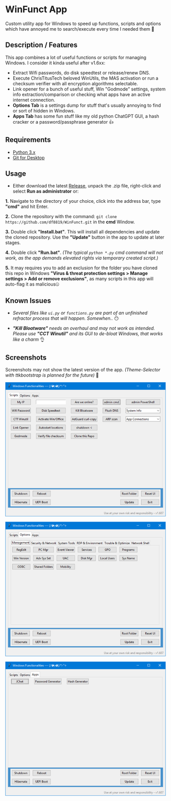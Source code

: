 # WinFunct App

Custom utility app for Windows to speed up functions, scripts and options which have annoyed me to search/execute every time I needed them 👀

## Description / Features

This app combines a lot of useful functions or scripts for managing Windows. I consider it kinda useful after v1.6xx:

- Extract Wifi passwords, do disk speedtest or release/renew DNS.
- Execute ChrisTitusTech beloved WinUtils, the MAS activation or run a checksum verifier with all encryption algorithms selectable.
- Link opener for a bunch of useful stuff, Win "Godmode" settings, system info extraction/comparison or checking what apps have an active internet connection.
- **Options Tab** is a settings dump for stuff that's usually annoying to find or sort of hidden in Windows.
- **Apps Tab** has some fun stuff like my old python ChatGPT GUI, a hash cracker or a password/passphrase generator 👍


## Requirements

- [Python 3.x](https://www.python.org/downloads/)
- [Git for Desktop](https://git-scm.com/downloads/)

## Usage

- Either download the latest [Release](https://github.com/df8819/WinFunct/releases), unpack the .zip file, right-click and select **Run as administrator** or:

**1.** Navigate to the directory of your choice, click into the address bar, type **"cmd"** and hit Enter.

**2.** Clone the repository with the command: `git clone https://github.com/df8819/WinFunct.git` in the **cmd** Window.

**3.** Double click **"Install.bat"**. This will install all dependencies and update the cloned repository. Use the **"Update"** button in the app to update at later stages.

**4.** Double click **"Run.bat"**. _(The typical `python *.py` cmd command will not work, as the app demands elevated rights via temporary created script.)_

**5.** It may requires you to add an exclusion for the folder you have cloned this repo in Windows **"Virus & threat protection settings > Manage settings > Add or remove exclusions"**, as many scripts in this app will auto-flag it as malicious🤐

## Known Issues

- _Several files like `ui.py` or `functions.py` are part of an unfinished refractor process that will happen. Somewhen.._ 😶

- _**"Kill Bloatware"** needs an overhaul and may not work as intended. Please use **"CCT Winutil"** and its GUI to de-bloat Windows, that works like a charm_ 👌

## Screenshots
Screenshots may not show the latest version of the app. _(Theme-Selector with ttkbootstrap is planned for the future)_ 👀

![Image](1701505001.png)

![Image](1701505091.png)

![Image](1709048179.png)